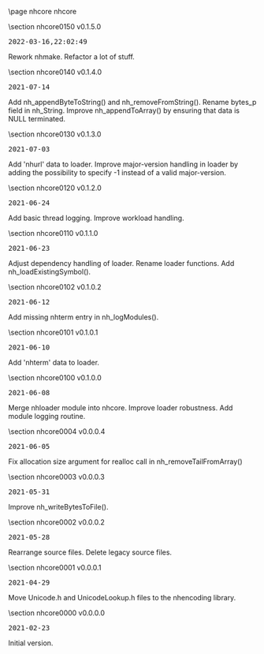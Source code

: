 \page nhcore nhcore

<div style="max-width:700px;">

\section nhcore0150 v0.1.5.0

<pre>
2022-03-16,22:02:49
</pre>

 Rework nhmake. Refactor a lot of stuff.



\section nhcore0140 v0.1.4.0

<pre>
2021-07-14
</pre>

 Add nh_appendByteToString() and nh_removeFromString(). Rename bytes_p field in nh_String. Improve nh_appendToArray() by ensuring that data is NULL terminated.



\section nhcore0130 v0.1.3.0

<pre>
2021-07-03
</pre>

 Add 'nhurl' data to loader. Improve major-version handling in loader by adding the possibility to specify -1 instead of a valid major-version.



\section nhcore0120 v0.1.2.0

<pre>
2021-06-24
</pre>

 Add basic thread logging. Improve workload handling.



\section nhcore0110 v0.1.1.0

<pre>
2021-06-23
</pre>

 Adjust dependency handling of loader. Rename loader functions. Add nh_loadExistingSymbol().



\section nhcore0102 v0.1.0.2

<pre>
2021-06-12
</pre>

 Add missing nhterm entry in nh_logModules().



\section nhcore0101 v0.1.0.1

<pre>
2021-06-10
</pre>

 Add 'nhterm' data to loader.



\section nhcore0100 v0.1.0.0

<pre>
2021-06-08
</pre>

 Merge nhloader module into nhcore. Improve loader robustness. Add module logging routine.



\section nhcore0004 v0.0.0.4

<pre>
2021-06-05
</pre>

 Fix allocation size argument for realloc call in nh_removeTailFromArray()



\section nhcore0003 v0.0.0.3

<pre>
2021-05-31
</pre>

 Improve nh_writeBytesToFile().



\section nhcore0002 v0.0.0.2

<pre>
2021-05-28
</pre>

 Rearrange source files. Delete legacy source files.



\section nhcore0001 v0.0.0.1

<pre>
2021-04-29
</pre>

 Move Unicode.h and UnicodeLookup.h files to the nhencoding library.



\section nhcore0000 v0.0.0.0

<pre>
2021-02-23
</pre>

 Initial version.



</div>